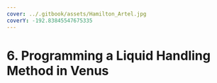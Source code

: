 ```yaml
---
cover: ../.gitbook/assets/Hamilton_Artel.jpg
coverY: -192.83845547675335
---
```


# 6. Programming a Liquid Handling Method in Venus

